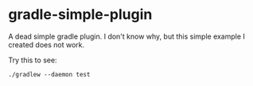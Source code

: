 # gradle-simple-plugin
A dead simple gradle plugin. I don't know why, but this simple example I created does not work.

Try this to see:
```
./gradlew --daemon test
```
